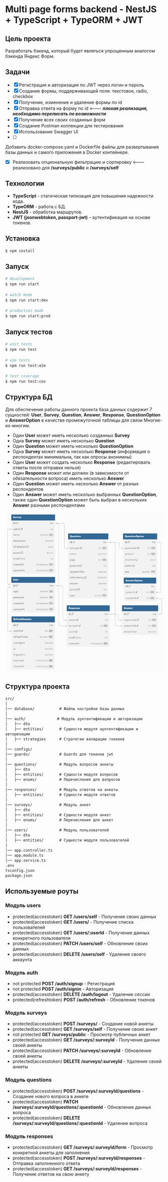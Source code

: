 # Multi page forms backend - NestJS + TypeScript + TypeORM + JWT

## Цель проекта

Разработать бэкенд, который будет являться упрощенным аналогом бэкенда Яндекс Форм.

## Задачи

- [X] Регистрация и авторизация по JWT через логин и пароль
- [X] Cоздание формы, поддерживающей поля: текстовое, radio, checkbox
- [X] Получение, изменение и удаление формы по id
- [X] Отправка ответа на форму по id              <--- ***плохая реализация, необходимо переписать по возможности***
- [X] Получение всех своих созданных форм
- [X] Создание Postman коллекции для тестирования
- [X] Использование Swagger UI
- [ ] 
Добавить docker-compose.yaml и Dockerfile файлы для развертывания базы данных и самого приложения в Docker контейнере.
- [X] Реализовать опциональную фильтрацию и сортировку    <--- реализовано для **/surveys/public** и **/surveys/self**

## Технологии

- **TypeScript** - статическая типизация для повышения надежности кода.
- **TypeORM** - работа с БД.
- **NestJS** - обработка маршрутов.
- **JWT (jsonwebtoken, passport-jwt)** – аутентификация на основе токенов.

## Установка

```bash
$ npm install
```

## Запуск

```bash
# development
$ npm run start

# watch mode
$ npm run start:dev

# production mode
$ npm run start:prod
```

## Запуск тестов

```bash
# unit tests
$ npm run test

# e2e tests
$ npm run test:e2e

# test coverage
$ npm run test:cov
```

## Структура БД

Для обеспечения работы данного проекта база данных содержит 7 сущностей: **User**, **Survey**, **Question**, **Answer**, **Response**, **QuestionOption** и **AnswerOption** в качестве промежуточной таблицы для связи Многие-ко-многим.
  - Один **User** может иметь несколько созданных **Survey**
  - Одна **Survey** может иметь несколько **Question**
  - Один **Question** может иметь несколько **QuestionOption**
  - Одна **Survey** может иметь несколько **Response** (информация о респондентах минимальна, так как опросы анонимны)
  - Один **User** может создать несколько **Response** (редактировать ответы после отправки нельзя)
  - Один **Response** может или должен (в зависимости от обязательности вопроса) иметь несколько **Answer**
  - Один **Question** может иметь несколько **Answer** от разных респондентов
  - Один **Answer** может иметь несколько выбранных **QuestionOption**, также один **QuestionOption** может быть выбран в нескольких **Answer** разными респондентами

![модель базы данных](db.schema.png)

## Структура проекта

```
src/
│
│── database/           # Файлы настройки базы данных
│
│── auth/              # Модуль аунтентификации и авторизации
│   ├── dto
│   ├── entities/       # Сущности модуля аунтентификации и авторизации
│   ├── strategies      # Стратегии валидации токенов
│
│── configs/
│── guards/             # Guards для токенов jwt
│
│── questions/          # Модуль вопросов анкеты
│   ├── dto
│   ├── entities/       # Сущности модуля вопросов
│   ├── enums/          # Перечисления для вопросов
│
│── responses/          # Модуль ответов на анкеты
│   ├── entities/       # Сущности модуля ответов
│
│── surveys/            # Модуль анкет
│   ├── dto
│   ├── entities/       # Сущности модуля анкет
│   ├── enums/          # Перечисления для анкет
│
│── users/              # Модуль пользователей
│   ├── dto
│   ├── entities/       # Сущности модуля пользователей
│
│── app.controller.ts
│── app.module.ts
│── app.service.ts
.env
tsconfig.json
package.json
```

## Используемые роуты

### Модуль users

- protected(accesstoken) **GET    /users/self**            - Получение своих данных
- protected(accesstoken) **GET    /users/**                - Получение списка пользователей
- protected(accesstoken) **GET    /users/:userId**         - Получение данных конкретного пользователя
- protected(accesstoken) **PATCH  /users/self**            - Обновление своих данных
- protected(accesstoken) **DELETE /users/self**            - Удаление своего аккаунта

### Модуль auth

- not protected            **POST    /auth/signup**    - Регистрация
- not protected            **POST    /auth/signin**    - Авторизация
- protected(accesstoken)   **DELETE  /auth/logout**    - Удаление сессии
- protected(refreshtoken)  **POST    /auth/refresh**   - Обновление токенов

### Модуль surveys

- protected(accesstoken)   **POST   /surveys/**                      - Создание новой анкеты
- protected(accesstoken)   **GET    /surveys/self**                  - Получение своих анкет
- not protected            **GET    /surveys/public**                - Просмотр публичных анкет
- protected(accesstoken)   **GET    /surveys/:surveyId**             - Получение данных своей анкеты
- protected(accesstoken)   **PATCH  /surveys/:surveyId**             - Обновление своей анкеты
- protected(accesstoken)   **DELETE /surveys/:surveyId**             - Удаление своей анкеты

### Модуль questions

- protected(accesstoken)   **POST   /surveys/:surveyId/questions**             - Создание нового вопроса в анкете
- protected(accesstoken)   **PATCH  /surveys/:surveyId/questions/:questionId** - Обновление данных вопроса
- protected(accesstoken)   **DELETE /surveys/:surveyId/questions/:questionId** - Удаление вопроса

### Модуль responses

- protected(accesstoken) **GET   /surveys/:surveyId/form**          - Просмотр конкретной анкеты для заполнения
- protected(accesstoken) **POST  /surveys/:surveyId/responses**     - Отправка заполненного ответа
- protected(accesstoken) **GET   /surveys/:surveyId/responses**     - Получение ответов на свою анкету